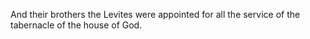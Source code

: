 And their brothers the Levites were appointed for all the service of the tabernacle of the house of God.
